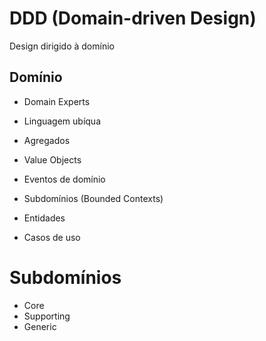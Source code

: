 # DDD (Domain-driven Design)

Design dirigido à domínio

## Domínio

- Domain Experts
- Linguagem ubíqua

- Agregados
- Value Objects
- Eventos de domínio
- Subdomínios (Bounded Contexts)
- Entidades
- Casos de uso

# Subdomínios

- Core
- Supporting
- Generic
